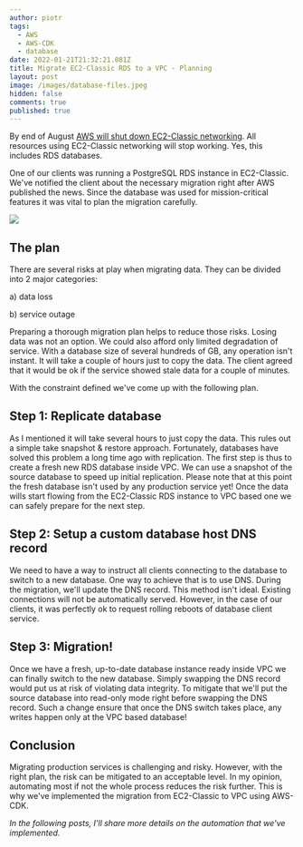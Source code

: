 ```yaml
---
author: piotr
tags:
  - AWS
  - AWS-CDK
  - database
date: 2022-01-21T21:32:21.081Z
title: Migrate EC2-Classic RDS to a VPC - Planning
layout: post
image: /images/database-files.jpeg
hidden: false
comments: true
published: true
---
```

By end of August [AWS will shut down EC2-Classic networking](https://aws.amazon.com/blogs/aws/ec2-classic-is-retiring-heres-how-to-prepare/).
All resources using EC2-Classic networking will stop working. Yes, this includes RDS databases.

One of our clients was running a PostgreSQL RDS instance in EC2-Classic.
We've notified the client about the necessary migration right after AWS published the news.
Since the database was used for mission-critical features it was vital to plan the migration carefully.

![](./database-files.jpeg)

## The plan

There are several risks at play when migrating data. They can be divided into 2 major categories:

a) data loss

b) service outage

Preparing a thorough migration plan helps to reduce those risks.
Losing data was not an option.
We could also afford only limited degradation of service.
With a database size of several hundreds of GB, any operation isn't instant.
It will take a couple of hours just to copy the data.
The client agreed that it would be ok if the service showed stale data for a couple of minutes.

With the constraint defined we've come up with the following plan.

## Step 1: Replicate database

As I mentioned it will take several hours to just copy the data. This rules out a simple take snapshot & restore approach.
Fortunately, databases have solved this problem a long time ago with replication.
The first step is thus to create a fresh new RDS database inside VPC.
We can use a snapshot of the source database to speed up initial replication.
Please note that at this point the fresh database isn't used by any production service yet!
Once the data wills start flowing from the EC2-Classic RDS instance to VPC based one we can safely prepare for the next step.

## Step 2: Setup a custom database host DNS record

We need to have a way to instruct all clients connecting to the database to switch to a new database.
One way to achieve that is to use DNS. During the migration, we'll update the DNS record.
This method isn't ideal. Existing connections will not be automatically served.
However, in the case of our clients, it was perfectly ok to request rolling reboots of database client service.

## Step 3: Migration!

Once we have a fresh, up-to-date database instance ready inside VPC we can finally switch to the new database.
Simply swapping the DNS record would put us at risk of violating data integrity.
To mitigate that we'll put the source database into read-only mode right before swapping the DNS record.
Such a change ensure that once the DNS switch takes place, any writes happen only at the VPC based database!

## Conclusion

Migrating production services is challenging and risky.
However, with the right plan, the risk can be mitigated to an acceptable level.
In my opinion, automating most if not the whole process reduces the risk further.
This is why we've implemented the migration from EC2-Classic to VPC using AWS-CDK.

*In the following posts, I'll share more details on the automation that we've implemented.*